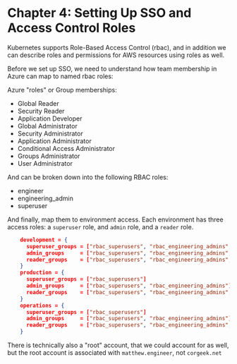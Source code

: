 Chapter 4: Setting Up SSO and Access Control Roles
==================================================

Kubernetes supports Role-Based Access Control (rbac), and in addition we can describe roles and permissions for AWS resources using roles as well.

Before we set up SSO, we need to understand how team membership in Azure can map to named rbac roles:

Azure "roles" or Group memberships:
- Global Reader
- Security Reader
- Application Developer
- Global Administrator
- Security Administrator
- Application Administrator
- Conditional Access Administrator
- Groups Administrator
- User Administrator

And can be broken down into the following RBAC roles:
- engineer
- engineering_admin
- superuser

And finally, map them to environment access.  Each environment has three access roles: a `superuser` role, and `admin` role, and a `reader` role.
```json
    development = {
      superuser_groups = ["rbac_superusers", "rbac_engineering_admins", "rbac_engineers"]
      admin_groups     = ["rbac_superusers", "rbac_engineering_admins", "rbac_engineers"]
      reader_groups    = ["rbac_superusers", "rbac_engineering_admins", "rbac_engineers"]
    }
    production = {
      superuser_groups = ["rbac_superusers"]
      admin_groups     = ["rbac_superusers", "rbac_engineering_admins"]
      reader_groups    = ["rbac_superusers", "rbac_engineering_admins", "rbac_engineers"]
    }
    operations = {
      superuser_groups = ["rbac_superusers"]
      admin_groups     = ["rbac_superusers", "rbac_engineering_admins"]
      reader_groups    = ["rbac_superusers", "rbac_engineering_admins", "rbac_engineers"]
    }
```

There is technically also a "root" account, that we could account for as well, but the root account is associated with `matthew.engineer`, not `corgeek.net`